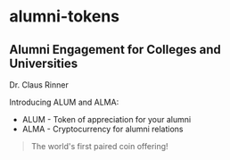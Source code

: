 # alumni-tokens
## Alumni Engagement for Colleges and Universities
Dr. Claus Rinner

Introducing ALUM and ALMA: 

- ALUM - Token of appreciation for your alumni
- ALMA - Cryptocurrency for alumni relations

> The world's first paired coin offering!
